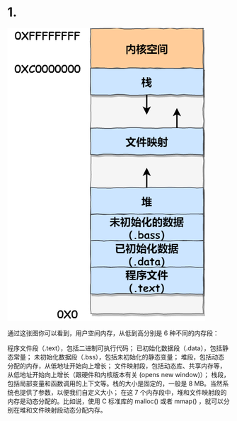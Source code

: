 # 1. 

![](image/4_1.png)

通过这张图你可以看到，用户空间内存，从低到高分别是 6 种不同的内存段：

程序文件段（.text），包括二进制可执行代码；
已初始化数据段（.data），包括静态常量；
未初始化数据段（.bss），包括未初始化的静态变量；
堆段，包括动态分配的内存，从低地址开始向上增长；
文件映射段，包括动态库、共享内存等，从低地址开始向上增长（跟硬件和内核版本有关 (opens new window)）；
栈段，包括局部变量和函数调用的上下文等。栈的大小是固定的，一般是 8 MB。当然系统也提供了参数，以便我们自定义大小；
在这 7 个内存段中，堆和文件映射段的内存是动态分配的。比如说，使用 C 标准库的 malloc() 或者 mmap() ，就可以分别在堆和文件映射段动态分配内存。














